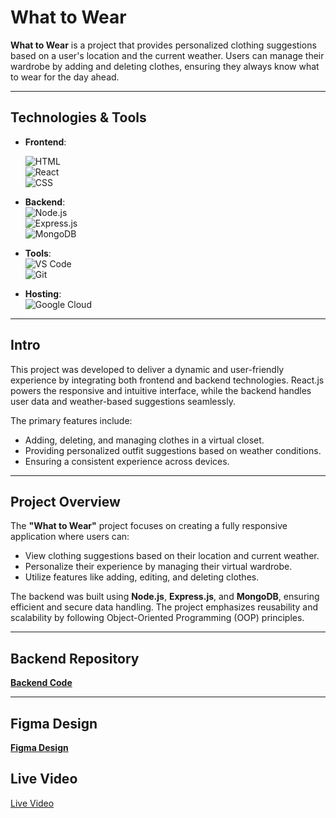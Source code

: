 # What to Wear  

**What to Wear** is a project that provides personalized clothing suggestions based on a user's location and the current weather. Users can manage their wardrobe by adding and deleting clothes, ensuring they always know what to wear for the day ahead.  

---

## Technologies & Tools  

- **Frontend**:
  
  ![HTML](https://img.shields.io/badge/HTML5-E34F26?style=for-the-badge&logo=html5&logoColor=white)  
  ![React](https://img.shields.io/badge/React-20232A?style=for-the-badge&logo=react&logoColor=61DAFB)  
  ![CSS](https://img.shields.io/badge/CSS-1572B6?style=for-the-badge&logo=css3&logoColor=white)  

- **Backend**:  
  ![Node.js](https://img.shields.io/badge/Node.js-43853D?style=for-the-badge&logo=node.js&logoColor=white)  
  ![Express.js](https://img.shields.io/badge/Express.js-000000?style=for-the-badge&logo=express&logoColor=white)  
  ![MongoDB](https://img.shields.io/badge/MongoDB-4EA94B?style=for-the-badge&logo=mongodb&logoColor=white)  

- **Tools**:  
  ![VS Code](https://img.shields.io/badge/Visual_Studio_Code-0078D4?style=for-the-badge&logo=visual%20studio%20code&logoColor=white)  
  ![Git](https://img.shields.io/badge/Git-F05032?style=for-the-badge&logo=git&logoColor=white)

 - **Hosting**:  
   ![Google Cloud](https://img.shields.io/badge/-Google%20Cloud-4285F4?style=flat-square&logo=google-cloud&logoColor=white)

---

## Intro  

This project was developed to deliver a dynamic and user-friendly experience by integrating both frontend and backend technologies. React.js powers the responsive and intuitive interface, while the backend handles user data and weather-based suggestions seamlessly.  

The primary features include:  
- Adding, deleting, and managing clothes in a virtual closet.  
- Providing personalized outfit suggestions based on weather conditions.  
- Ensuring a consistent experience across devices.  

---

## Project Overview  

The **"What to Wear"** project focuses on creating a fully responsive application where users can:  
- View clothing suggestions based on their location and current weather.  
- Personalize their experience by managing their virtual wardrobe.  
- Utilize features like adding, editing, and deleting clothes.  

The backend was built using **Node.js**, **Express.js**, and **MongoDB**, ensuring efficient and secure data handling. The project emphasizes reusability and scalability by following Object-Oriented Programming (OOP) principles.  

---

## Backend Repository  

[**Backend Code**](https://github.com/onurerdinc/se_project_express)  

---

## Figma Design  

[**Figma Design**](https://www.figma.com/design/bfVOvqlLmoKZ5lpro8WWBe/Sprint-14_-WTWR?node-id=1-1639&node-type=frame&t=w48yfUUFu0yU7gQf-0)  

## Live Video

[Live Video](https://drive.google.com/file/d/1B32D0BQuqfQcv-nOKCzd1nOpMPKXyVD-/view?usp=drive_link)

